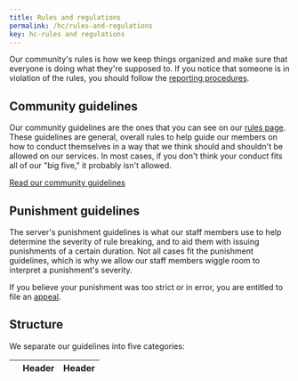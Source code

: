 ```yaml
---
title: Rules and regulations
permalink: /hc/rules-and-regulations
key: hc-rules and regulations
---
```


Our community's rules is how we keep things organized and make sure that everyone is doing what they're supposed to. If you notice that someone is in violation of the rules, you should follow the [reporting procedures](#reporting).

## Community guidelines
Our community guidelines are the ones that you can see on our [rules page](../rules). These guidelines are general, overall rules to help guide our members on how to conduct themselves in a way that we think should and shouldn't be allowed on our services. In most cases, if you don't think your conduct fits all of our "big five," it probably isn't allowed.

<a class="button button--outline-primary button--rounded" href="{{ site.baseurl}}/rules">Read our community guidelines</a>

## Punishment guidelines
The server's punishment guidelines is what our staff members use to help determine the severity of rule breaking, and to aid them with issuing punishments of a certain duration. Not all cases fit the punishment guidelines, which is why we allow our staff members wiggle room to interpret a punishment's severity.

If you believe your punishment was too strict or in error, you are entitled to file an [appeal](#appealing).

## Structure
We separate our guidelines into five categories:
<!-- * <strong><span style="color: #239B56">Severity 1</span>:</strong>
* <strong><span style="color: #F1C40F">Severity 2</span>:</strong>
* <strong><span style="color: #E67E22">Severity 3</span>:</strong>
* <strong><span style="color: #C0392B">Severity 4</span>:</strong>
* <strong><span style="color: #B03A2E">Network Ban</span>:</strong>
|<strong><span style="color: #239B56">Severity 1</span>:</strong>|    -->
|                           | Header  | Header       |
|---------------------------|---------|----------------|
